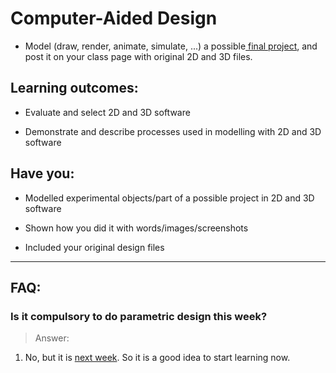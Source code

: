 # Computer-Aided Design
* Model (draw, render, animate, simulate, ...) a possible[ final project](http://fab.cba.mit.edu/classes/863.14/people/), and post it on your class page with original 2D and 3D files.

## Learning outcomes:
* Evaluate and select 2D and 3D software

* Demonstrate and describe processes used in modelling with 2D and 3D software

## Have you:
* Modelled experimental objects/part of a possible project in 2D and 3D software

* Shown how you did it with words/images/screenshots

* Included your original design files

---

## FAQ:

### Is it compulsory to do parametric design this week?
> Answer:
1. No, but it is [next week](computer_controlled_cutting.md). So it is a good idea to start learning now.
